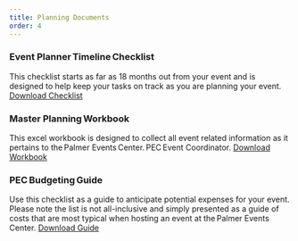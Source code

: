 ```yaml
---
title: Planning Documents
order: 4
---
```


### Event Planner Timeline Checklist

This checklist starts as far as 18 months out from your event and is designed to help keep your tasks on track as you are planning your event. [Download Checklist](https://assets.palmereventscenter.com/2021/planning/pec-event-planning-checklist-fnl.pdf)

### Master Planning Workbook

This excel workbook is designed to collect all event related information as it pertains to the Palmer Events Center. PEC Event Coordinator. [Download Workbook](https://assets.palmereventscenter.com/2021/planning/PEC_Master+Planning+Workbook.xlsx)

### PEC Budgeting Guide

Use this checklist as a guide to anticipate potential expenses for your event. Please note the list is not all-inclusive and simply presented as a guide of costs that are most typical when hosting an event at the Palmer Events Center. [Download Guide](https://assets.palmereventscenter.com/2021/planning/pec-event-budgeting-guide-fnl.pdf)
